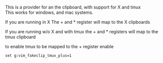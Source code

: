 This is a provider for an the clipboard, with support for X and tmux  
This works for windows, and mac systems.

If you are running in X
The + and * register will map to the X clipboards

If you are running w/o X and with tmux the + and * registers will map to the tmux clipboard 

to enable tmux to be mapped to the + register enable 
```
set g:vim_fakeclip_tmux_plus=1 
```

